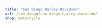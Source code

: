 ```yaml
---
title: "San Diego Harley-Davidson"
url: /san-diego/san-diego-harley-davidson/
shop: motorcycle
---
```

